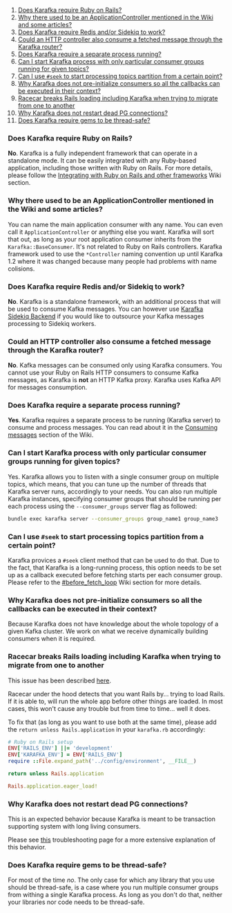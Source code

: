 1. [Does Karafka require Ruby on Rails?](https://github.com/karafka/karafka/wiki/FAQ#does-karafka-require-ruby-on-rails)
2. [Why there used to be an ApplicationController mentioned in the Wiki and some articles?](https://github.com/karafka/karafka/wiki/FAQ#why-there-used-to-be-an-applicationcontroller-mentioned-in-the-wiki-and-some-articles)
3. [Does Karafka require Redis and/or Sidekiq to work?](https://github.com/karafka/karafka/wiki/FAQ#does-karafka-require-redis-andor-sidekiq-to-work)
4. [Could an HTTP controller also consume a fetched message through the Karafka router?](https://github.com/karafka/karafka/wiki/FAQ#could-an-http-controller-also-consume-a-fetched-message-through-the-karafka-router)
5. [Does Karafka require a separate process running?](https://github.com/karafka/karafka/wiki/FAQ#does-karafka-require-a-separate-process-running)
6. [Can I start Karafka process with only particular consumer groups running for given topics?](https://github.com/karafka/karafka/wiki/FAQ#can-i-start-karafka-process-with-only-particular-consumer-groups-running-for-given-topics)
7. [Can I use ```#seek``` to start processing topics partition from a certain point?](https://github.com/karafka/karafka/wiki/FAQ#can-i-use-seek-to-start-processing-topics-partition-from-a-certain-point)
8. [Why Karafka does not pre-initialize consumers so all the callbacks can be executed in their context?](https://github.com/karafka/karafka/wiki/FAQ#why-karafka-does-not-pre-initialize-consumers-so-all-the-callbacks-can-be-executed-in-their-context)
9. [Racecar breaks Rails loading including Karafka when trying to migrate from one to another](#racecar-breaks-rails-loading-including-karafka-when-trying-to-migrate-from-one-to-another)
10. [Why Karafka does not restart dead PG connections?](https://github.com/karafka/karafka/wiki/FAQ#why-karafka-does-not-restart-dead-pg-connections)
11. [Does Karafka require gems to be thread-safe?](https://github.com/karafka/karafka/wiki/FAQ#does-karafka-require-gems-to-be-thread-safe)

### Does Karafka require Ruby on Rails?

**No**. Karafka is a fully independent framework that can operate in a standalone mode. It can be easily integrated with any Ruby-based application, including those written with Ruby on Rails. For more details, please follow the [Integrating with Ruby on Rails and other frameworks](https://github.com/karafka/karafka/wiki/Integrating-with-Ruby-on-Rails-and-other-frameworks) Wiki section.

### Why there used to be an ApplicationController mentioned in the Wiki and some articles?

You can name the main application consumer with any name. You can even call it ```ApplicationController``` or anything else you want. Karafka will sort that out, as long as your root application consumer inherits from the ```Karafka::BaseConsumer```. It's not related to Ruby on Rails controllers. Karafka framework used to use the ```*Controller``` naming convention up until Karafka 1.2 where it was changed because many people had problems with name colisions.

### Does Karafka require Redis and/or Sidekiq to work?

**No**. Karafka is a standalone framework, with an additional process that will be used to consume Kafka messages. You can however use [Karafka Sidekiq Backend](https://github.com/karafka/karafka-sidekiq-backend) if you would like to outsource your Kafka messages processing to Sidekiq workers.

### Could an HTTP controller also consume a fetched message through the Karafka router?

**No**. Kafka messages can be consumed only using Karafka consumers. You cannot use your Ruby on Rails HTTP consumers to consume Kafka messages, as Karafka is **not** an HTTP Kafka proxy. Karafka uses Kafka API for messages consumption.

### Does Karafka require a separate process running?

**Yes**. Karafka  requires a separate process to be running (Karafka server) to consume and process messages. You can read about it in the [Consuming messages](https://github.com/karafka/karafka/wiki/Consuming-messages) section of the Wiki.

### Can I start Karafka process with only particular consumer groups running for given topics?

Yes. Karafka allows you to listen with a single consumer group on multiple topics, which means, that you can tune up the number of threads that Karafka server runs, accordingly to your needs. You can also run multiple Karafka instances, specifying consumer groups that should be running per each process using the ```--consumer_groups``` server flag as followed:

```bash
bundle exec karafka server --consumer_groups group_name1 group_name3
```

### Can I use ```#seek``` to start processing topics partition from a certain point?

Karafka provices a ```#seek``` client method that can be used to do that. Due to the fact, that Karafka is a long-running process, this option needs to be set up as a callback executed before fetching starts per each consumer group. Please refer to the [#before_fetch_loop](https://github.com/karafka/karafka/wiki/Controller-callbacks#before_fetch_loop) Wiki section for more details.

### Why Karafka does not pre-initialize consumers so all the callbacks can be executed in their context?

Because Karafka does not have knowledge about the whole topology of a given Kafka cluster. We work on what we receive dynamically building consumers when it is required.

### Racecar breaks Rails loading including Karafka when trying to migrate from one to another

This issue has been described [here](https://github.com/karafka/karafka/issues/295).

Racecar under the hood detects that you want Rails by... trying to load Rails. If it is able to, will run the whole app before other things are loaded. In most cases, this won't cause any trouble but from time to time... well it does.

To fix that (as long as you want to use both at the same time), please add the ```return unless Rails.application``` in your ```karafka.rb``` accordingly:

```ruby
# Ruby on Rails setup
ENV['RAILS_ENV'] ||= 'development'
ENV['KARAFKA_ENV'] = ENV['RAILS_ENV']
require ::File.expand_path('../config/environment', __FILE__)

return unless Rails.application

Rails.application.eager_load!
```

### Why Karafka does not restart dead PG connections?

This is an expected behavior because Karafka is meant to be transaction supporting system with long living consumers.

Please see [this](https://github.com/karafka/karafka/wiki/Problems-and-Troubleshooting#why-karafka-does-not-restart-dead-pg-connections) troubleshooting page for a more extensive explanation of this behavior.

### Does Karafka require gems to be thread-safe?

For most of the time *no*. The only case for which any library that you use should be thread-safe, is a case where you run multiple consumer groups from withing a single Karafka process. As long as you don't do that, neither your libraries nor code needs to be thread-safe.
